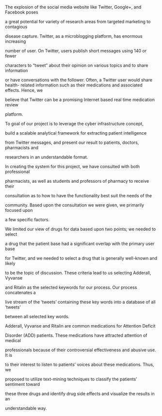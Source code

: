 The explosion of the social media website like Twitter, Google+, and Facebook poses 

a great potential for variety of research areas from targeted marketing to contagious 

disease capture. Twitter, as a microblogging platform, has enormous increasing 

number of user. On Twitter, users publish short messages using 140 or fewer 

characters to “tweet” about their opinion on various topics and to share information 

or have conversations with the follower. Often, a Twitter user would share health-
related information such as their medications and associated effects. Hence, we 

believe that Twitter can be a promising Internet based real time medication review 

platform. 

To goal of our project is to leverage the cyber infrastructure concept,

build a scalable analytical framework for extracting patient intelligence 

from Twitter messages, and present our result to patients, doctors, pharmacists and 

researchers in an understandable format. 

In creating the system for this project, we have consulted with both professional 

pharmacists, as well as students and professors of pharmacy to receive their 

consultation as to how to have the functionality best suit the needs of the 

community. Based upon the consultation we were given, we primarily focused upon 

a few specific factors. 

We limited our view of drugs for data based upon two points; we needed to select 

a drug that the patient base had a significant overlap with the primary user base 

for Twitter, and we needed to select a drug that is generally well-known and likely 

to be the topic of discussion. These criteria lead to us selecting Adderall, Vyvanse 

and Ritalin as the selected keywords for our process. Our process concatenates a 

live stream of the ‘tweets’ containing these key words into a database of all ‘tweets’ 

between all selected key words. 

Adderall, Vyvanse and Ritalin are common medications for Attention Deficit 

Disorder (ADD) patients. These medications have attracted attention of medical 

professionals because of their controversial effectiveness and abusive use. It is 

to their interest to listen to patients’ voices about these medications. Thus, we 

proposed to utilize text-mining techniques to classify the patients’ sentiment toward 

these three drugs and identify drug side effects and visualize the results in an 

understandable way.

